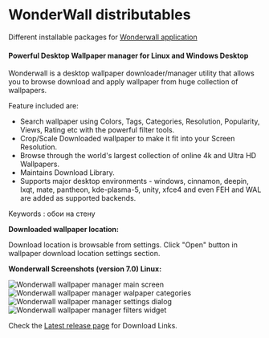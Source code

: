 # WonderWall distributables
Different installable packages for [Wonderwall application](https://snapcraft.io/wonderwall)

#### Powerful Desktop Wallpaper manager for Linux and Windows Desktop

Wonderwall is a desktop wallpaper downloader/manager utility that allows you to browse download and apply wallpaper from huge collection of wallpapers.

Feature included are:

-   Search wallpaper using Colors, Tags, Categories, Resolution, Popularity, Views, Rating etc with the powerful filter tools.
-   Crop/Scale Downloaded wallpaper to make it fit into your Screen Resolution.
-   Browse through the world's largest collection of online 4k and Ultra HD Wallpapers.
-   Maintains Download Library.
-   Supports major desktop environments - windows, cinnamon, deepin, lxqt, mate, pantheon, kde-plasma-5, unity, xfce4 and even FEH and WAL are added as supported backends.

Keywords : обои на стену

**Downloaded wallpaper location:**

Download location is browsable from settings. Click "Open" button in wallpaper download location settings section.

**Wonderwall Screenshots (version 7.0) Linux:**

![Wonderwall wallpaper manager main screen](https://i1.wp.com/www.ktechpit.com/wp-content/uploads/2021/06/ksnip_20210626-122631.jpg)
![Wonderwall wallpaper manager walpaper categories](https://i1.wp.com/www.ktechpit.com/wp-content/uploads/2021/06/ksnip_20210626-122946.jpg)
![Wonderwall wallpaper manager settings dialog](https://i2.wp.com/www.ktechpit.com/wp-content/uploads/2021/06/ksnip_20210626-123143.jpg)
![Wonderwall wallpaper manager filters widget](https://i0.wp.com/www.ktechpit.com/wp-content/uploads/2021/06/ksnip_20210626-123239.jpg)


Check the [Latest release page](https://github.com/keshavbhatt/WonderWall-Packaging/releases/latest) for Download Links.
